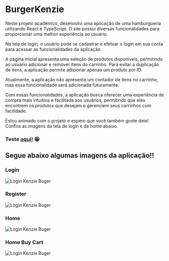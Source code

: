 # BurgerKenzie

Neste projeto acadêmico, desenvolvi uma aplicação de uma hamburgueria utilizando React e TypeScript. O site possui diversas funcionalidades para proporcionar uma melhor experiência ao usuário.

Na tela de login, o usuário pode se cadastrar e efetuar o login em sua conta para acessar as funcionalidades da aplicação.

A página inicial apresenta uma seleção de produtos disponíveis, permitindo ao usuário adicionar e remover itens do carrinho. Para evitar a duplicação de itens, a aplicação permite adicionar apenas um produto por ID.

Atualmente, a aplicação não apresenta um contador de itens no carrinho, mas essa funcionalidade será adicionada futuramente.

Com essas funcionalidades, a aplicação busca oferecer uma experiência de compra mais intuitiva e facilitada aos usuários, permitindo que eles encontrem os produtos que desejam e gerenciem seus carrinhos com facilidade.

Estou animado com o projeto e espero que você também goste dele! Confira as imagens da tela de login e da home abaixo.


### Teste <a href="https://kenzie-burguer-v2-sales-gb.vercel.app/">aqui!</a> 😁


## Segue abaixo algumas imagens da aplicação!!

### Login
<img src="https://res.cloudinary.com/dhavjx2gp/image/upload/v1682016434/KenzieBurger-Login_s7u8wp.svg" alt="Login Kenzie Buger">

### Register
<img src="https://res.cloudinary.com/dhavjx2gp/image/upload/v1682016434/KenzieBurger-Register_wbfane.svg" alt="Login Kenzie Buger">

### Home
<img src="https://res.cloudinary.com/dhavjx2gp/image/upload/v1682016438/KenzieBurger-Home_vjlwjx.svg" alt="Login Kenzie Buger">

### Home Buy Cart
<img src="https://res.cloudinary.com/dhavjx2gp/image/upload/v1682016438/KenzieBurger-Home-BuyCart_b0wlui.svg" alt="Login Kenzie Buger">


